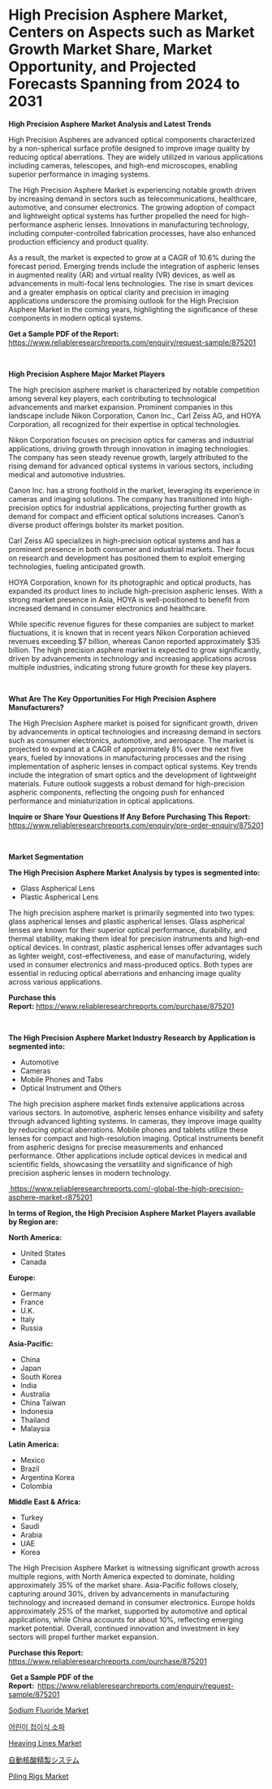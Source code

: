 <p><h1>High Precision Asphere Market, Centers on Aspects such as Market Growth Market Share, Market Opportunity, and Projected Forecasts Spanning from 2024 to 2031</h1></p><p><strong>High Precision Asphere Market Analysis and Latest Trends</strong></p>
<p><p>High Precision Aspheres are advanced optical components characterized by a non-spherical surface profile designed to improve image quality by reducing optical aberrations. They are widely utilized in various applications including cameras, telescopes, and high-end microscopes, enabling superior performance in imaging systems. </p><p>The High Precision Asphere Market is experiencing notable growth driven by increasing demand in sectors such as telecommunications, healthcare, automotive, and consumer electronics. The growing adoption of compact and lightweight optical systems has further propelled the need for high-performance aspheric lenses. Innovations in manufacturing technology, including computer-controlled fabrication processes, have also enhanced production efficiency and product quality.</p><p>As a result, the market is expected to grow at a CAGR of 10.6% during the forecast period. Emerging trends include the integration of aspheric lenses in augmented reality (AR) and virtual reality (VR) devices, as well as advancements in multi-focal lens technologies. The rise in smart devices and a greater emphasis on optical clarity and precision in imaging applications underscore the promising outlook for the High Precision Asphere Market in the coming years, highlighting the significance of these components in modern optical systems.</p></p>
<p><strong>Get a Sample PDF of the Report:&nbsp;</strong> <a href="https://www.reliableresearchreports.com/enquiry/request-sample/875201">https://www.reliableresearchreports.com/enquiry/request-sample/875201</a></p>
<p>&nbsp;</p>
<p><strong>High Precision Asphere Major Market Players</strong></p>
<p><p>The high precision asphere market is characterized by notable competition among several key players, each contributing to technological advancements and market expansion. Prominent companies in this landscape include Nikon Corporation, Canon Inc., Carl Zeiss AG, and HOYA Corporation, all recognized for their expertise in optical technologies.</p><p>Nikon Corporation focuses on precision optics for cameras and industrial applications, driving growth through innovation in imaging technologies. The company has seen steady revenue growth, largely attributed to the rising demand for advanced optical systems in various sectors, including medical and automotive industries.</p><p>Canon Inc. has a strong foothold in the market, leveraging its experience in cameras and imaging solutions. The company has transitioned into high-precision optics for industrial applications, projecting further growth as demand for compact and efficient optical solutions increases. Canon’s diverse product offerings bolster its market position.</p><p>Carl Zeiss AG specializes in high-precision optical systems and has a prominent presence in both consumer and industrial markets. Their focus on research and development has positioned them to exploit emerging technologies, fueling anticipated growth.</p><p>HOYA Corporation, known for its photographic and optical products, has expanded its product lines to include high-precision aspheric lenses. With a strong market presence in Asia, HOYA is well-positioned to benefit from increased demand in consumer electronics and healthcare.</p><p>While specific revenue figures for these companies are subject to market fluctuations, it is known that in recent years Nikon Corporation achieved revenues exceeding $7 billion, whereas Canon reported approximately $35 billion. The high precision asphere market is expected to grow significantly, driven by advancements in technology and increasing applications across multiple industries, indicating strong future growth for these key players.</p></p>
<p>&nbsp;</p>
<p><strong>What Are The Key Opportunities For High Precision Asphere Manufacturers?</strong></p>
<p><p>The High Precision Asphere market is poised for significant growth, driven by advancements in optical technologies and increasing demand in sectors such as consumer electronics, automotive, and aerospace. The market is projected to expand at a CAGR of approximately 8% over the next five years, fueled by innovations in manufacturing processes and the rising implementation of aspheric lenses in compact optical systems. Key trends include the integration of smart optics and the development of lightweight materials. Future outlook suggests a robust demand for high-precision aspheric components, reflecting the ongoing push for enhanced performance and miniaturization in optical applications.</p></p>
<p><strong>Inquire or Share Your Questions If Any Before Purchasing This Report:</strong> <a href="https://www.reliableresearchreports.com/enquiry/pre-order-enquiry/875201">https://www.reliableresearchreports.com/enquiry/pre-order-enquiry/875201</a></p>
<p>&nbsp;</p>
<p><strong>Market Segmentation</strong></p>
<p><strong>The High Precision Asphere Market Analysis by types is segmented into:</strong></p>
<p><ul><li>Glass Aspherical Lens</li><li>Plastic Aspherical Lens</li></ul></p>
<p><p>The high precision asphere market is primarily segmented into two types: glass aspherical lenses and plastic aspherical lenses. Glass aspherical lenses are known for their superior optical performance, durability, and thermal stability, making them ideal for precision instruments and high-end optical devices. In contrast, plastic aspherical lenses offer advantages such as lighter weight, cost-effectiveness, and ease of manufacturing, widely used in consumer electronics and mass-produced optics. Both types are essential in reducing optical aberrations and enhancing image quality across various applications.</p></p>
<p><strong>Purchase this Report:&nbsp;</strong><a href="https://www.reliableresearchreports.com/purchase/875201">https://www.reliableresearchreports.com/purchase/875201</a></p>
<p>&nbsp;</p>
<p><strong>The High Precision Asphere Market Industry Research by Application is segmented into:</strong></p>
<p><ul><li>Automotive</li><li>Cameras</li><li>Mobile Phones and Tabs</li><li>Optical Instrument and Others</li></ul></p>
<p><p>The high precision asphere market finds extensive applications across various sectors. In automotive, aspheric lenses enhance visibility and safety through advanced lighting systems. In cameras, they improve image quality by reducing optical aberrations. Mobile phones and tablets utilize these lenses for compact and high-resolution imaging. Optical instruments benefit from aspheric designs for precise measurements and enhanced performance. Other applications include optical devices in medical and scientific fields, showcasing the versatility and significance of high precision aspheric lenses in modern technology.</p></p>
<p><a href="https://www.reliableresearchreports.com/-global-the-high-precision-asphere-market-r875201">&nbsp;https://www.reliableresearchreports.com/-global-the-high-precision-asphere-market-r875201</a></p>
<p><strong>In terms of Region, the High Precision Asphere Market Players available by Region are:</strong></p>
<p>
    <p> <strong> North America: </strong>
        <ul>
            <li>United States</li>
            <li>Canada</li>
        </ul>
        </p> 
    <p> <strong> Europe: </strong>
        <ul>
            <li>Germany</li>
            <li>France</li>
            <li>U.K.</li>
            <li>Italy</li>
            <li>Russia</li>
        </ul>
        </p> 
    <p> <strong> Asia-Pacific: </strong>
        <ul>
            <li>China</li>
            <li>Japan</li>
            <li>South Korea</li>
            <li>India</li>
            <li>Australia</li>
            <li>China Taiwan</li>
            <li>Indonesia</li>
            <li>Thailand</li>
            <li>Malaysia</li>
        </ul>
        </p> 
    <p> <strong> Latin America: </strong>
        <ul>
            <li>Mexico</li>
            <li>Brazil</li>
            <li>Argentina Korea</li>
            <li>Colombia</li>
        </ul>
        </p> 
    <p> <strong> Middle East & Africa: </strong>
        <ul>
            <li>Turkey</li>
            <li>Saudi</li>
            <li>Arabia</li>
            <li>UAE</li>
            <li>Korea</li>
        </ul>
    </p>
    </p>
<p><p>The High Precision Asphere Market is witnessing significant growth across multiple regions, with North America expected to dominate, holding approximately 35% of the market share. Asia-Pacific follows closely, capturing around 30%, driven by advancements in manufacturing technology and increased demand in consumer electronics. Europe holds approximately 25% of the market, supported by automotive and optical applications, while China accounts for about 10%, reflecting emerging market potential. Overall, continued innovation and investment in key sectors will propel further market expansion.</p></p>
<p><strong>Purchase this Report: </strong><a href="https://www.reliableresearchreports.com/purchase/875201">https://www.reliableresearchreports.com/purchase/875201</a></p>
<p>&nbsp;<strong>Get a Sample PDF of the Report:&nbsp;&nbsp;</strong><a href="https://www.reliableresearchreports.com/enquiry/request-sample/875201">https://www.reliableresearchreports.com/enquiry/request-sample/875201</a></p>
<p><strong></strong></p>
<p><p><a href="https://issuu.com/reportprime-2/docs/sodium-fluoride-market-size-2030.pp_155ef82838783c">Sodium Fluoride Market</a></p><p><a href="https://medium.com/@scotthereford10/%EC%96%B4%EB%A6%B0%EC%9D%B4-%EC%A0%91%EC%9D%B4%EC%8B%9D-%EC%86%8C%ED%8C%8C-%EC%8B%9C%EC%9E%A5-%EA%B7%9C%EB%AA%A8-%EC%84%B1%EC%9E%A5-%EB%8F%99%ED%96%A5-%EB%B0%8F-%EC%82%B0%EC%97%85-%EB%B6%84%EC%84%9D-%EC%9C%A0%ED%98%95%EB%B3%84-%EC%9D%91%EC%9A%A9-%EB%B6%84%EC%95%BC%EB%B3%84-2024%EB%85%84%EB%B6%80%ED%84%B0-2031%EB%85%84%EA%B9%8C%EC%A7%80%EC%9D%98-%EC%A0%84%EB%A7%9D-f29031861d4d">어린이 접이식 소파</a></p><p><a href="https://github.com/JakirUddin511/Market-Research-Report-List-1/blob/main/heaving-lines-market.md">Heaving Lines Market</a></p><p><a href="https://medium.com/@larrylemkert567/automated-nucleic-acid-purification-systems-market-%E3%81%AF-%E3%82%B3%E3%82%B9%E3%83%88%E7%AE%A1%E7%90%86%E3%81%A8%E5%8A%B9%E7%8E%87%E5%90%91%E4%B8%8A%E3%82%92%E5%84%AA%E5%85%88%E3%81%97%E3%81%BE%E3%81%99-607808653d00">自動核酸精製システム</a></p><p><a href="https://medium.com/@theresa.lee545/this-report-aims-to-provide-a-comprehensive-presentation-of-the-global-market-for-piling-rigs-with-e8b494c709ed">Piling Rigs Market</a></p></p>